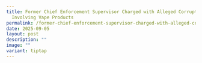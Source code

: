 ```yaml
---
title: Former Chief Enforcement Supervisor Charged with Alleged Corruption
  Involving Vape Products
permalink: /former-chief-enforcement-supervisor-charged-with-alleged-corruption-involving-vape-products/
date: 2025-09-05
layout: post
description: ""
image: ""
variant: tiptap
---
```


